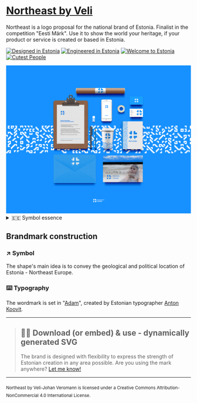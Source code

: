 # [Northeast by Veli](http://veli.ee/northeast/)
Northeast is a logo proposal for the national brand of Estonia. Finalist in the competition "Eesti Märk". Use it to show the world your heritage, if your product or service is created or based in Estonia. 

<a href="http://veli.ee/northeast"><img src="http://veli.ee/northeast/logo.php?type=designed&c1=808080" alt="Designed in Estonia" height="64"></a>
<a href="http://veli.ee/northeast"><img src="http://veli.ee/northeast/logo.php?type=engineered&c1=808080" alt="Engineered in Estonia" height="64"></a>
<a href="http://veli.ee/northeast"><img src="http://veli.ee/northeast/logo.php?type=welcome%20to&c1=808080" alt="Welcome to Estonia" height="64"></a>
<a href="http://veli.ee/northeast"><img src="http://veli.ee/northeast/logo.php?type=cutest%20people&c1=808080" alt="Cutest People" height="64"></a>


<img src="splash.png">


<details>
  <summary>🇪🇪 Symbol essence</summary>

## Symbol essence
* Northeast location
*    Cardinal points
*    Cornflower
*    Sun wheel
*    National motif
*    Snowflake
*    Nordic Cross
*    Movement / Engergy
*    Centered
*    Focus
*    IT / click
*    Pixel / digital
*    Cursor
*    Etno / seto
*    Jews' harp
*    Brooch
*    #hashtag
*    Modern / Startup
*    Cross-stich
*    Grain
  
</details>


## Brandmark construction
### ↗️ Symbol
The shape's main idea is to convey the geological and political location of Estonia - Northeast Europe.
### ⌨️ Typography
The wordmark is set in "[Adam](https://www.fatype.com/typefaces/adam)", created by Estonian typographer [Anton Koovit](http://www.korkork.com). 

---

> ## 💾🆓 Download (or embed) & use - dynamically generated SVG
> The brand is designed with flexibility to express the strength of Estonian creation in any area possible. 
> Are you using the mark anywhere? [Let me know!](mailto:northeast@veli.ee)

---

<sub>Northeast by Veli-Johan Veromann is licensed under a Creative Commons Attribution-NonCommercial 4.0 International License. </sub>

